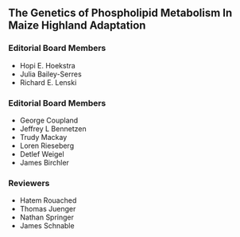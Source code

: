 ## The Genetics of Phospholipid Metabolism In Maize Highland Adaptation

### Editorial Board Members
- Hopi E. Hoekstra
- Julia Bailey-Serres
- Richard E. Lenski

### Editorial Board Members
- George Coupland
- Jeffrey L Bennetzen
- Trudy Mackay
- Loren Rieseberg
- Detlef Weigel
- James Birchler

### Reviewers
- Hatem Rouached
- Thomas Juenger
- Nathan Springer
- James Schnable
